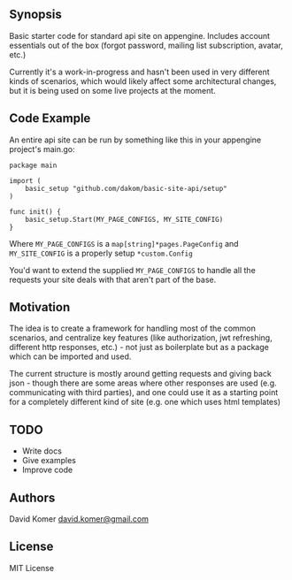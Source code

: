 ## Synopsis

Basic starter code for standard api site on appengine. Includes account essentials out of the box (forgot password, mailing list subscription, avatar, etc.)

Currently it's a work-in-progress and hasn't been used in very different kinds of scenarios, which would likely affect some architectural changes, but it is being used on some live projects at the moment.

## Code Example

An entire api site can be run by something like this in your appengine project's main.go:

```
package main

import (
	basic_setup "github.com/dakom/basic-site-api/setup"
)

func init() {
	basic_setup.Start(MY_PAGE_CONFIGS, MY_SITE_CONFIG)
}
```

Where `MY_PAGE_CONFIGS` is a `map[string]*pages.PageConfig` and `MY_SITE_CONFIG` is a properly setup `*custom.Config`

You'd want to extend the supplied `MY_PAGE_CONFIGS` to handle all the requests your site deals with that aren't part of the base.

## Motivation

The idea is to create a framework for handling most of the common scenarios, and centralize key features (like authorization, jwt refreshing, different http responses, etc.) - not just as boilerplate but as a package which can be imported and used.

The current structure is mostly around getting requests and giving back json - though there are some areas where other responses are used (e.g. communicating with third parties), and one could use it as a starting point for a completely different kind of site (e.g. one which uses html templates)


## TODO

* Write docs
* Give examples
* Improve code

## Authors

David Komer <david.komer@gmail.com>

## License

MIT License
